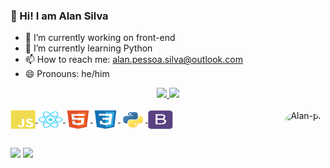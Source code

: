 ### 👋 Hi! I am Alan Silva

- 🔭 I’m currently working on front-end
- 🌱 I’m currently learning Python
- 📫 How to reach me: alan.pessoa.silva@outlook.com
- 😄 Pronouns: he/him

<div align="center">
  <a href="https://github.com/Alan-Pessoa-Silva">
  <img height="180em" src="https://github-readme-stats.vercel.app/api?username=Alan-Pessoa-Silva&show_icons=true&theme=tokyonight&include_all_commits=true&count_private=true"/>
  <img height="180em" src="https://github-readme-stats.vercel.app/api/top-langs/?username=Alan-Pessoa-Silva&layout=compact&langs_count=7&theme=tokyonight"/>
</div>
  
 <div style="display: inline_block"><br>
  <img align="center" alt="JavaScript" height="30" width="40" src="https://raw.githubusercontent.com/devicons/devicon/master/icons/javascript/javascript-plain.svg">
  <img align="center" alt="React" height="30" width="40" src="https://raw.githubusercontent.com/devicons/devicon/master/icons/react/react-original.svg">
  <img align="center" alt="HTML" height="30" width="40" src="https://raw.githubusercontent.com/devicons/devicon/master/icons/html5/html5-original.svg">
  <img align="center" alt="CSS" height="30" width="40" src="https://raw.githubusercontent.com/devicons/devicon/master/icons/css3/css3-original.svg">
  <img align="center" alt="Python" height="30" width="40" src="https://raw.githubusercontent.com/devicons/devicon/master/icons/python/python-original.svg">
  <img align="center" alt="Bootstrap" height="30" width="40" src="https://raw.githubusercontent.com/devicons/devicon/2ae2a900d2f041da66e950e4d48052658d850630/icons/bootstrap/bootstrap-plain.svg">
  <img align="right" alt="Alan-pic" height="150" style="border-radius:50px;" src="https://share-cdn.picrew.me/shareImg/org/202112/1393684_2Xp5KRFt.png">
</div>
  
 ##
 
 <div> 
  <a href = "mailto:alan.pessoa.silva.02@gmail.com"><img src="https://img.shields.io/badge/-Gmail-%23333?style=for-the-badge&logo=gmail&logoColor=white" target="_blank"></a>
  <a href="https://www.linkedin.com/in/alan-pessoa-silva-2a4739228/" target="_blank"><img src="https://img.shields.io/badge/-LinkedIn-%230077B5?style=for-the-badge&logo=linkedin&logoColor=white" target="_blank"></a> 
</div>
  
  
